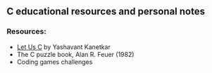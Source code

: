 
## C educational resources and personal notes

### Resources:
- [Let Us C](./let_us_c) by Yashavant Kanetkar
- The C puzzle book, Alan R. Feuer (1982)
- Coding games challenges
